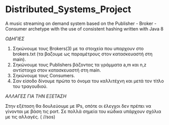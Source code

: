 # Distributed_Systems_Project
A music streaming on demand system based on the Publisher - Broker - Consumer archetype with the use of consistent hashing written with Java 8


*ΟΔΗΓΙΕΣ*

1. Σηκώνουμε τους Brokers(3) με τα στοιχεία που υπαρχουν στο brokers.txt 
(τα βαζουμε ως παραμέτρους στον κατασκευαστή στη main).
2. Σηκώνουμε τους Publishers βάζοντας τα γράμματα a,m και n,z αντίστοιχα στον κατασκευαστή στη main.
3. Σηκώνουμε τους Consumers.
4. Σαν είσοδο δίνουμε πρώτα το όνομα του καλλιτέχνη και μετά τον τίτλο του τραγουδιού.


*ΑΛΛΑΓΕΣ ΓΙΑ ΤΗΝ ΕΞΕΤΑΣΗ*

Στην εξέταση θα δουλεύουμε με IPs, οπότε οι έλεγχοι δεν πρέπει να γίνονται με βάση τις port.
Σε πολλά σημεία του κώδικα υπάρχουν σχόλια με τις αλλαγές. ( //sos)

